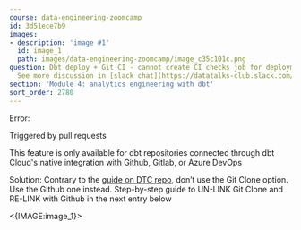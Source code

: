 ```yaml
---
course: data-engineering-zoomcamp
id: 3d51ece7b9
images:
- description: 'image #1'
  id: image_1
  path: images/data-engineering-zoomcamp/image_c35c101c.png
question: Dbt deploy + Git CI - cannot create CI checks job for deployment to Production.
  See more discussion in [slack chat](https://datatalks-club.slack.com/archives/C01FABYF2RG/p1707972535660619)
section: 'Module 4: analytics engineering with dbt'
sort_order: 2780
---
```


Error:

Triggered by pull requests

This feature is only available for dbt repositories connected through dbt Cloud's native integration with Github, Gitlab, or Azure DevOps

Solution: Contrary to the [guide on DTC repo](https://github.com/DataTalksClub/data-engineering-zoomcamp/blob/main/04-analytics-engineering/dbt_cloud_setup.md), don’t use the Git Clone option. Use the Github one instead. Step-by-step guide to UN-LINK Git Clone and RE-LINK with Github in the next entry below

<{IMAGE:image_1}>

